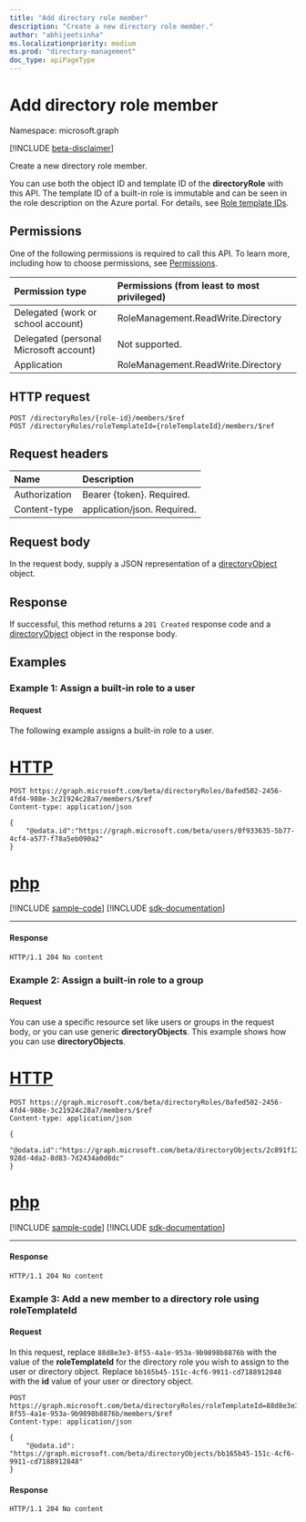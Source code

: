 ```yaml
---
title: "Add directory role member"
description: "Create a new directory role member."
author: "abhijeetsinha"
ms.localizationpriority: medium
ms.prod: "directory-management"
doc_type: apiPageType
---
```


# Add directory role member

Namespace: microsoft.graph

[!INCLUDE [beta-disclaimer](../../includes/beta-disclaimer.md)]

Create a new directory role member.

You can use both the object ID and template ID of the **directoryRole** with this API. The template ID of a built-in role is immutable and can be seen in the role description on the Azure portal. For details, see [Role template IDs](/azure/active-directory/users-groups-roles/directory-assign-admin-roles#role-template-ids).

## Permissions
One of the following permissions is required to call this API. To learn more, including how to choose permissions, see [Permissions](/graph/permissions-reference).

|Permission type      | Permissions (from least to most privileged)              |
|:--------------------|:---------------------------------------------------------|
|Delegated (work or school account) | RoleManagement.ReadWrite.Directory   |
|Delegated (personal Microsoft account) | Not supported.    |
|Application | RoleManagement.ReadWrite.Directory |

## HTTP request
<!-- { "blockType": "ignored" } -->
```http
POST /directoryRoles/{role-id}/members/$ref
POST /directoryRoles/roleTemplateId={roleTemplateId}/members/$ref
```
## Request headers
| Name       | Description|
|:---------------|:----------|
| Authorization  | Bearer {token}. Required. |
| Content-type | application/json. Required. |

## Request body
In the request body, supply a JSON representation of a [directoryObject](../resources/directoryobject.md) object.

## Response

If successful, this method returns a `201 Created` response code and a [directoryObject](../resources/directoryobject.md) object in the response body.

## Examples

### Example 1: Assign a built-in role to a user
#### Request
The following example assigns a built-in role to a user.

# [HTTP](#tab/http)
<!-- {
  "blockType": "request",
  "name": "create_directoryobject_from_directoryrole_1"
}-->
```http
POST https://graph.microsoft.com/beta/directoryRoles/0afed502-2456-4fd4-988e-3c21924c28a7/members/$ref
Content-type: application/json

{
    "@odata.id":"https://graph.microsoft.com/beta/users/0f933635-5b77-4cf4-a577-f78a5eb090a2"
}
```

# [php](#tab/php)
[!INCLUDE [sample-code](../includes/snippets/php/create-directoryobject-from-directoryrole-1-php-snippets.md)]
[!INCLUDE [sdk-documentation](../includes/snippets/snippets-sdk-documentation-link.md)]

---

#### Response

<!-- {
  "blockType": "response"
} -->
```http
HTTP/1.1 204 No content
```

### Example 2: Assign a built-in role to a group
#### Request
You can use a specific resource set like users or groups in the request body, or you can use generic **directoryObjects**. This example shows how you can use **directoryObjects**.


# [HTTP](#tab/http)
<!-- {
  "blockType": "request",
  "name": "create_directoryobject_from_directoryrole_2"
}-->
```http
POST https://graph.microsoft.com/beta/directoryRoles/0afed502-2456-4fd4-988e-3c21924c28a7/members/$ref
Content-type: application/json

{
    "@odata.id":"https://graph.microsoft.com/beta/directoryObjects/2c891f12-928d-4da2-8d83-7d2434a0d8dc"
}
```

# [php](#tab/php)
[!INCLUDE [sample-code](../includes/snippets/php/create-directoryobject-from-directoryrole-2-php-snippets.md)]
[!INCLUDE [sdk-documentation](../includes/snippets/snippets-sdk-documentation-link.md)]

---


#### Response

<!-- {
  "blockType": "response"
} -->
```http
HTTP/1.1 204 No content
```

### Example 3: Add a new member to a directory role using roleTemplateId
#### Request
In this request, replace `88d8e3e3-8f55-4a1e-953a-9b9898b8876b` with the value of the **roleTemplateId** for the directory role you wish to assign to the user or directory object. Replace `bb165b45-151c-4cf6-9911-cd7188912848` with the **id** value of your user or directory object. 

<!-- disabling snippet generation because of an SDK limitation. For more information, see https://github.com/microsoftgraph/msgraph-sdk-dotnet/issues/1041-->

<!-- {
  "blockType": "ignored",
  "name": "create_directoryobject_from_directoryrole_2_templateId"
}-->
```http
POST https://graph.microsoft.com/beta/directoryRoles/roleTemplateId=88d8e3e3-8f55-4a1e-953a-9b9898b8876b/members/$ref
Content-type: application/json

{
    "@odata.id": "https://graph.microsoft.com/beta/directoryObjects/bb165b45-151c-4cf6-9911-cd7188912848"
}
```

#### Response

<!-- {
  "blockType": "response"
} -->
```http
HTTP/1.1 204 No content
```


<!-- uuid: 8fcb5dbc-d5aa-4681-8e31-b001d5168d79
2015-10-25 14:57:30 UTC -->
<!--
{
  "type": "#page.annotation",
  "description": "Create member",
  "keywords": "",
  "section": "documentation",
  "tocPath": "",
  "suppressions": [
  ]
}
-->


